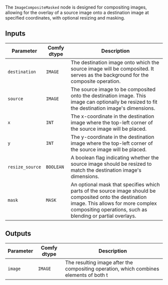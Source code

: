 The `ImageCompositeMasked` node is designed for compositing images, allowing for the overlay of a source image onto a destination image at specified coordinates, with optional resizing and masking.

## Inputs

| Parameter | Comfy dtype | Description |
|-----------|-------------|-------------|
| `destination` | `IMAGE` | The destination image onto which the source image will be composited. It serves as the background for the composite operation. |
| `source` | `IMAGE` | The source image to be composited onto the destination image. This image can optionally be resized to fit the destination image's dimensions. |
| `x` | `INT` | The x-coordinate in the destination image where the top-left corner of the source image will be placed. |
| `y` | `INT` | The y-coordinate in the destination image where the top-left corner of the source image will be placed. |
| `resize_source` | `BOOLEAN` | A boolean flag indicating whether the source image should be resized to match the destination image's dimensions. |
| `mask` | `MASK` | An optional mask that specifies which parts of the source image should be composited onto the destination image. This allows for more complex compositing operations, such as blending or partial overlays. |

## Outputs

| Parameter | Comfy dtype | Description |
|-----------|-------------|-------------|
| `image` | `IMAGE` | The resulting image after the compositing operation, which combines elements of both t
